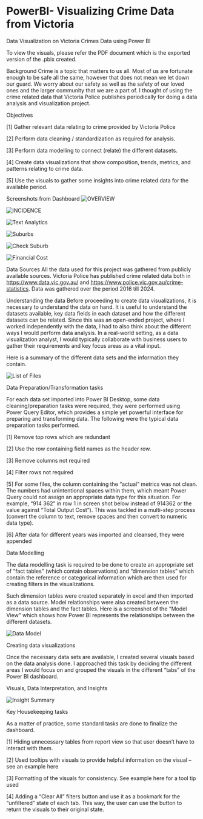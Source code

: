 # PowerBI- Visualizing Crime Data from Victoria
Data Visualization on Victoria Crimes Data using Power BI

To view the visuals, please refer the PDF document which is the exported version of the .pbix created.

Background 
Crime is a topic that matters to us all. Most of us are fortunate enough to be safe all the same, however that does not mean we let down our guard. We worry about our safety as well as the safety of our loved ones and the larger community that we are a part of.
I thought of using the crime related data that Victoria Police publishes periodically for doing a data analysis and visualization project.

Objectives

[1] Gather relevant data relating to crime provided by Victoria Police

[2] Perform data cleaning / standardization as required for analysis.

[3] Perform data modelling to connect (relate) the different datasets.

[4] Create data visualizations that show composition, trends, metrics, and patterns relating to crime data.

[5] Use the visuals to gather some insights into crime related data for the available period.

Screenshots from Dashboard
![OVERVIEW](https://github.com/user-attachments/assets/5a80256e-3f8e-4f79-9b0c-6a0b1493d84e)

![INCIDENCE](https://github.com/user-attachments/assets/0080ec90-10c2-415b-8c87-816dac43027e)

![Text Analytics](https://github.com/user-attachments/assets/ca35ec55-5ae2-488e-930d-ebb58006cef6)

![Suburbs](https://github.com/user-attachments/assets/db3bae38-e130-4ee6-b40b-c22f77fd7ca9)

![Check Suburb](https://github.com/user-attachments/assets/6e41a74e-9cd3-4ada-a43d-4a3cbea7ad05)

![Financial Cost](https://github.com/user-attachments/assets/de13bdea-6b39-4f7c-869f-910def0d6034)









Data Sources
All the data used for this project was gathered from publicly available sources. Victoria Police has published crime related data both in https://www.data.vic.gov.au/ and https://www.police.vic.gov.au/crime-statistics. Data was gathered over the period 2016 till 2024. 


Understanding the data
Before proceeding to create data visualizations, it is necessary to understand the data on hand. It is useful to understand the datasets available, key data fields in each dataset and how the different datasets can be related. Since this was an open-ended project, where I worked independently with the data, I had to also think about the different ways I would perform data analysis. In a real-world setting, as a data visualization analyst, I would typically collaborate with business users to gather their requirements and key focus areas as a vital input.

Here is a summary of the different data sets and the information they contain.

![List of Files](https://github.com/user-attachments/assets/94e35a7f-df54-4f99-8a81-8c758e981658)

Data Preparation/Transformation tasks

For each data set imported into Power BI Desktop, some data cleaning/preparation tasks were required, they were performed using Power Query Editor, which provides a simple yet powerful interface for preparing and transforming data. The following were the typical data preparation tasks performed.

[1] Remove top rows which are redundant

[2] Use the row containing field names as the header row.

[3] Remove columns not required

[4] Filter rows not required

[5] For some files, the column containing the “actual” metrics was not clean. The numbers had unintentional spaces within them, which meant Power Query could not assign an appropriate data type for this situation. For example, “914 362” in row 1 in screen shot below instead of 914362 or the value against “Total Output Cost”). This was tackled in a multi-step process (convert the column to text, remove spaces and then convert to numeric data type).

[6] After data for different years was imported and cleansed, they were appended 

Data Modelling 

The data modelling task is required to be done to create an appropriate set of “fact tables” (which contain observations) and “dimension tables” which contain the reference or categorical information which are then used for creating filters in the visualizations. 

Such dimension tables were created separately in excel and then imported as a data source. Model relationships were also created between the dimension tables and the fact tables. Here is a screenshot of the “Model View” which shows how Power BI represents the relationships between the different datasets.

![Data Model](https://github.com/user-attachments/assets/ac60ea1d-656a-42d7-81d6-ad5ed0843e1d)


Creating data visualizations

Once the necessary data sets are available, I created several visuals based on the data analysis done. I approached this task by deciding the different areas I would focus on and grouped the visuals in the different “tabs” of the Power BI dashboard.

Visuals, Data Interpretation, and Insights 

![Insight Summary](https://github.com/user-attachments/assets/94ae5581-1452-4ac8-be0f-65d332097610)


Key Housekeeping tasks 

As a matter of practice, some standard tasks are done to finalize the dashboard.

[1] Hiding unnecessary tables from report view so that user doesn’t have to interact with them.

[2] Used tooltips with visuals to provide helpful information on the visual – see an example here

[3] Formatting of the visuals for consistency. See example here for a tool tip used

[4] Adding a “Clear All” filters button and use it as a bookmark for the “unfiltered” state of each tab. This way, the user can use the button to return the visuals to their original state.



